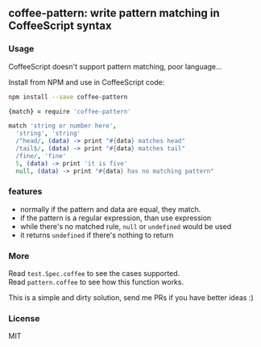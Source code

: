 
coffee-pattern: write pattern matching in CoffeeScript syntax
------

### Usage

CoffeeScript doesn't support pattern matching, poor language...

Install from NPM and use in CoffeeScript code:

```bash
npm install --save coffee-pattern
```

```coffee
{match} = require 'coffee-pattern'

match 'string or number here',
  'string', 'string'
  /^head/, (data) -> print "#{data} matches head"
  /tail$/, (data) -> print "#{data} matches tail"
  /fine/, 'fine'
  5, (data) -> print 'it is five'
  null, (data) -> print "#{data} has no matching pattern"
```

### features

* normally if the pattern and data are equal, they match.
* if the pattern is a regular expression, than use expression
* while there's no matched rule, `null` or `undefined` would be used
* it returns `undefined` if there's nothing to return

### More

Read `test.Spec.coffee` to see the cases supported.  
Read `pattern.coffee` to see how this function works.  

This is a simple and dirty solution, send me PRs if you have better ideas :)

### License

MIT